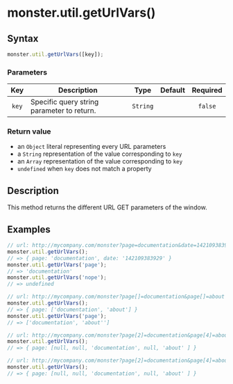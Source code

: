 # monster.util.getUrlVars()

## Syntax
```javascript
monster.util.getUrlVars([key]);
```
### Parameters
Key | Description | Type | Default | Required
:-: | --- | :-: | :-: | :-:
`key` | Specific query string parameter to return. | `String` | | `false`

### Return value
* an `Object` literal representing every URL parameters
* a `String` representation of the value corresponding to `key`
* an `Array` representation of the value corresponding to `key`
* `undefined` when `key` does not match a property

## Description
This method returns the different URL GET parameters of the window.

## Examples
```javascript
// url: http://mycompany.com/monster?page=documentation&date=142109383929
monster.util.getUrlVars();
// => { page: 'documentation', date: '142109383929' }
monster.util.getUrlVars('page');
// => 'documentation'
monster.util.getUrlVars('nope');
// => undefined

// url: http://mycompany.com/monster?page[]=documentation&page[]=about
monster.util.getUrlVars();
// => { page: ['documentation', 'about'] }
monster.util.getUrlVars('page');
// => ['documentation', 'about'']

// url: http://mycompany.com/monster?page[2]=documentation&page[4]=about
monster.util.getUrlVars();
// => { page: [null, null, 'documentation', null, 'about' ] }

// url: http://mycompany.com/monster?page[2]=documentation&page[4]=about
monster.util.getUrlVars();
// => { page: [null, null, 'documentation', null, 'about' ] }
```
